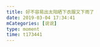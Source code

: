 ```yaml
---
title: 好不容易出太阳晒下衣服又下雨了
date: 2019-03-04 17:34:41
mCategories: [说说]
type: moment
time: t173441
---
```


<div id="pics-20190304173441"></div>

<script src="/lib/moment/pics.js"></script>
<script>
var data = [
    {"link": "2019-03-04_000000.gif", "type": "shuoshuo"}
];
picsRender(data, "pics-20190304173441");
</script>
